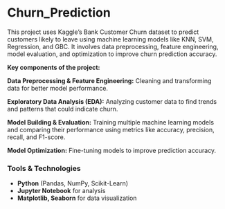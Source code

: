 # Churn_Prediction
This project uses Kaggle’s Bank Customer Churn dataset to predict customers likely to leave using machine learning models like KNN, SVM, Regression, and GBC. It involves data preprocessing, feature engineering, model evaluation, and optimization to improve churn prediction accuracy.

**Key components of the project:**

**Data Preprocessing & Feature Engineering:**  Cleaning and transforming data for better model performance.

**Exploratory Data Analysis (EDA):** Analyzing customer data to find trends and patterns that could indicate churn.
 
 **Model Building & Evaluation:** Training multiple machine learning models and comparing their performance using metrics like accuracy, precision, recall, and F1-score.
     
**Model Optimization:** Fine-tuning models to improve prediction accuracy.

### Tools & Technologies
- **Python** (Pandas, NumPy, Scikit-Learn)
- **Jupyter Notebook** for analysis
- **Matplotlib, Seaborn** for data visualization
